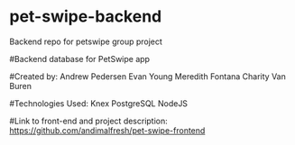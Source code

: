 # pet-swipe-backend
Backend repo for petswipe group project

#Backend database for PetSwipe app

#Created by: 
Andrew Pedersen
Evan Young
Meredith Fontana
Charity Van Buren

#Technologies Used:
Knex
PostgreSQL
NodeJS

#Link to front-end and project description: https://github.com/andimalfresh/pet-swipe-frontend
